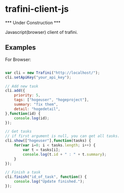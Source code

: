 # trafini-client-js

*** Under Construction ***

Javascript(browser) client of trafini.

## Examples
For Browser:
```js

var cli = new Trafini("http://localhost/");
cli.setApiKey("your_api_key");

// Add new task
cli.add({
    priority: 5,
    tags: ["hogeuser", "hogeproject"],
    summary: "fix them",
    detail: "hogedetail",
},function(id) {
    console.log(id);
});

// Get tasks
// if first argument is null, you can get all tasks.
cli.show(["hogeuser"],function(tasks) {
    for(var i=0; i < tasks.length; i++) {
        var t = tasks[i];
        console.log(t.id + " : " + t.summary);
    }
});

// Finish a task
cli.finish("id_of_task", function() {
    console.log("Update finished.");
});

```
